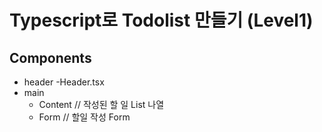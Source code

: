 # Typescript로 Todolist 만들기 (Level1)

## Components
- header
  -Header.tsx   
- main
  - Content // 작성된 할 일 List 나열
  - Form // 할일 작성 Form 
